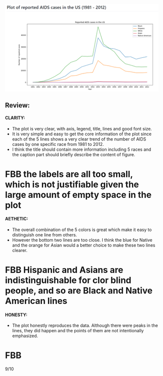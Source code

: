 ![Alt text](bc1561.png)
## Review:

#### CLARITY: 
* The plot is very clear, with axis, legend, title, lines and good font size.
* It is very simple and easy to get the core information of the plot since each of the 5 lines shows a very clear trend of the number of AIDS cases by one specific race from 1981 to 2012.
* I think the title should contain more information including 5 races and the caption part should briefly describe the content of figure.

# FBB the labels are all too small, which is not justifiable given the large amount of empty space in the plot

#### AETHETIC: 
* The overall combination of the 5 colors is great which make it easy to distinguish one line from others.
* However the bottom two lines are too close. I think the blue for Native and the orange for Asian would a better choice to make these two lines clearer.

# FBB Hispanic and Asians are indistinguishable for clor blind people, and so are Black and Native American lines



#### HONESTY: 
* The plot honestly reproduces the data. Although there were peaks in the lines, they did happen and the points of them are not intentionally emphasized.


# FBB 
9/10
